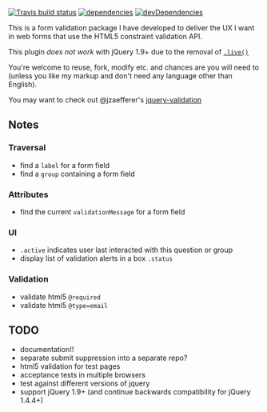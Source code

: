 [![Travis build status](https://travis-ci.org/bboyle/form-validation.png?branch=master)](https://travis-ci.org/bboyle/form-validation)
[![dependencies](https://david-dm.org/bboyle/form-validation.png)](https://david-dm.org/bboyle/form-validation)
[![devDependencies](https://david-dm.org/bboyle/form-validation/dev-status.png)](https://david-dm.org/bboyle/form-validation#info=devDependencies)

This is a form validation package I have developed to deliver the UX I want in web forms
that use the HTML5 constraint validation API.

This plugin *does not work* with jQuery 1.9+ due to the removal of [`.live()`](http://api.jquery.com/live/)

You're welcome to reuse, fork, modify etc. and chances are you will need to
(unless you like my markup and don't need any language other than English).

You may want to check out @jzaefferer's [jquery-validation](https://github.com/jzaefferer/jquery-validation)


## Notes

### Traversal

* find a `label` for a form field
* find a `group` containing a form field

### Attributes

* find the current `validationMessage` for a form field

### UI

* `.active` indicates user last interacted with this question or group
* display list of validation alerts in a box `.status`

### Validation
* validate html5 `@required`
* validate html5 `@type=email`

## TODO

* documentation!!
* separate submit suppression into a separate repo?
* html5 validation for test pages
* acceptance tests in multiple browsers
* test against different versions of jquery
* support jQuery 1.9+ (and continue backwards compatibility for jQuery 1.4.4+)
